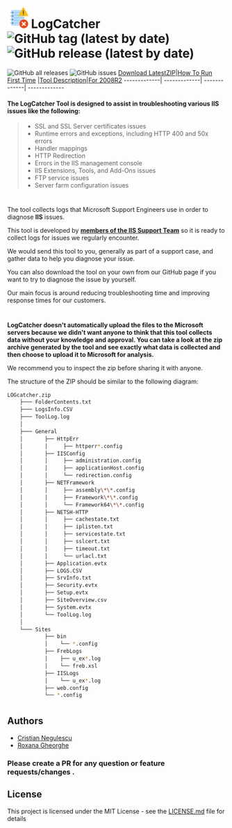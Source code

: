  # ![Image of FirstScreen](/images/LogCatcher-img-48.png)   __LogCatcher__ ![GitHub tag (latest by date)](https://img.shields.io/github/v/tag/crnegule/logcatcher?style=plastic) ![GitHub release (latest by date)](https://img.shields.io/github/downloads/crnegule/logcatcher/latest/total)

 ![GitHub all releases](https://img.shields.io/github/downloads/crnegule/logcatcher/total?style=plastic)
 ![GitHub issues](https://img.shields.io/github/issues-raw/crnegule/logcatcher?style=plastic)
 [Download LatestZIP](https://github.com/crnegule/LogCatcher/releases/latest)|[How To Run First Time](https://github.com/crnegule/LogCatcher/blob/master/Docs/RunFirstTime.md) |[Tool Description](https://github.com/crnegule/LogCatcher/blob/master/Docs/ToolDescription.md)|[For 2008R2](https://github.com/crnegule/LogCatcher/blob/master/Docs/2008R2.md)
 -------------| -------------| -------------| -------------




#### The __LogCatcher__ Tool is designed to assist in troubleshooting various __IIS__ issues like the following:
 
>* SSL and SSL Server certificates issues
>* Runtime errors and exceptions, including HTTP 400 and 50x errors
>* 	Handler mappings
>* 	HTTP Redirection
>* 	Errors in the IIS management console
>* 	IIS Extensions, Tools, and Add-Ons issues
>* 	FTP service issues
>* 	Server farm configuration issues
 
 #

The tool collects logs that Microsoft Support Engineers use in order to diagnose __IIS__ issues. 




This tool is developed by  [__members of the IIS Support Team__](https://github.com/crnegule/LogCatcher/blob/master/README.md#authors) so it is ready to collect logs for issues we regularly encounter.

We would send this tool to you, generally as part of a support case, and gather data to help you diagnose your issue.  

You can also download the tool on your own from our GitHub page if you want to try to diagnose the issue by yourself.

Our main focus is around reducing troubleshooting time and improving response times for our customers. 


#

__LogCatcher doesn't automatically upload the files to the Microsoft servers because we didn't want anyone to think that this tool collects data without your knowledge and approval. You can take a look at the zip archive generated by the tool and see exactly what data is collected and then choose to upload it to Microsoft for analysis.__
  
  We recommend you to inspect the zip before sharing it with anyone.

  The structure of the ZIP should be similar to the following diagram: 

```bash
LOGcatcher.zip
    ├─── FolderContents.txt
    ├─── LogsInfo.CSV
    ├─── ToolLog.log
    │
    ├─── General
    │       ├── HttpErr
    │       │     ├── httperr*.config
    │       ├── IISConfig
    │       │     ├── administration.config
    │       │     ├── applicationHost.config
    │       │     └── redirection.config
    │       ├── NETFramework
    │       │     ├── assembly\*\*.config
    │       │     ├── Framework\*\*.config
    │       │     └── Framework64\*\*.config
    │       ├── NETSH-HTTP
    │       │     ├── cachestate.txt
    │       │     ├── iplisten.txt
    │       │     ├── servicestate.txt
    │       │     ├── sslcert.txt
    │       │     ├── timeout.txt
    │       │     └── urlacl.txt
    │       ├── Application.evtx
    │       ├── LOGS.CSV
    │       ├── SrvInfo.txt
    │       ├── Security.evtx
    │       ├── Setup.evtx
    │       ├── SiteOverview.csv
    │       ├── System.evtx
    │       └── ToolLog.log
    │
    └─── Sites
            ├── bin
            │    └── *.config
            ├── FrebLogs
            │    ├── u_ex*.log
            │    └── freb.xsl
            ├── IISLogs
            │    └── u_ex*.log
            ├── web.config
            └── *.config


```

 #


## Authors

* <a class="github-button" href="https://github.com/crnegule" data-icon="octicon-cloud-download" aria-label="Download ntkme/github-buttons on GitHub">Cristian Negulescu</a> 
* <a class="github-button" href="https://github.com/rogheorg" data-icon="octicon-cloud-download" aria-label="Download ntkme/github-buttons on GitHub">Roxana Gheorghe</a> 
### Please create a PR for any question or feature requests/changes .	


## License

This project is licensed under the MIT License - see the [LICENSE.md](LICENSE.md) file for details
